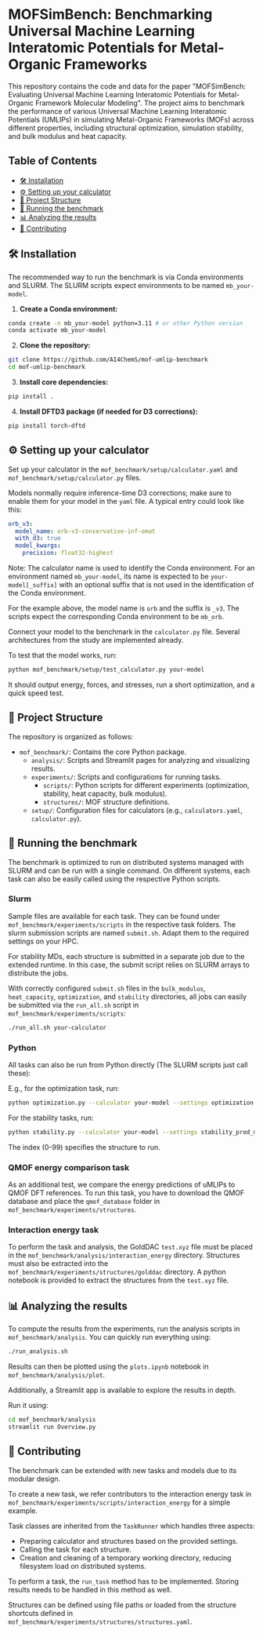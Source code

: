 # MOFSimBench: Benchmarking Universal Machine Learning Interatomic Potentials for Metal-Organic Frameworks

This repository contains the code and data for the paper "MOFSimBench: Evaluating Universal Machine Learning Interatomic Potentials for Metal-Organic Framework Molecular Modeling". The project aims to benchmark the performance of various Universal Machine Learning Interatomic Potentials (UMLIPs) in simulating Metal-Organic Frameworks (MOFs) across different properties, including structural optimization, simulation stability, and bulk modulus and heat capacity.


## Table of Contents

- [:hammer_and_wrench: Installation](#hammer_and_wrench-installation)
- [:gear: Setting up your calculator](#gear-setting-up-your-calculator)
- [:file_folder: Project Structure](#file_folder-project-structure)
- [:rocket: Running the benchmark](#rocket-running-the-benchmark)
- [:bar_chart: Analyzing the results](#bar_chart-analyzing-the-results)
- [:handshake: Contributing](#handshake-contributing)


## :hammer_and_wrench: Installation

The recommended way to run the benchmark is via Conda environments and SLURM. The SLURM scripts expect environments to be named `mb_your-model`.

1. **Create a Conda environment:**

```bash
conda create -n mb_your-model python=3.11 # or other Python version
conda activate mb_your-model
```

2. **Clone the repository:**

```bash
git clone https://github.com/AI4ChemS/mof-umlip-benchmark
cd mof-umlip-benchmark
```

3. **Install core dependencies:**

```bash
pip install .
```

4. **Install DFTD3 package (if needed for D3 corrections):**

```bash
pip install torch-dftd
```

## :gear: Setting up your calculator

Set up your calculator in the `mof_benchmark/setup/calculator.yaml` and `mof_benchmark/setup/calculator.py` files.

Models normally require inference-time D3 corrections; make sure to enable them for your model in the `yaml` file. A typical entry could look like this:

```yml
orb_v3:
  model_name: orb-v3-conservative-inf-omat
  with_d3: true
  model_kwargs:
    precision: float32-highest
```

Note: The calculator name is used to identify the Conda environment. For an environment named `mb_your-model`, its name is expected to be `your-model[_suffix]` with an optional suffix that is not used in the identification of the Conda environment.

For the example above, the model name is `orb` and the suffix is `_v3`. The scripts expect the corresponding Conda environment to be `mb_orb`.

Connect your model to the benchmark in the `calculator.py` file. Several architectures from the study are implemented already.

To test that the model works, run:
```bash
python mof_benchmark/setup/test_calculator.py your-model
```

It should output energy, forces, and stresses, run a short optimization, and a quick speed test.

## :file_folder: Project Structure


The repository is organized as follows:


- `mof_benchmark/`: Contains the core Python package.
	- `analysis/`: Scripts and Streamlit pages for analyzing and visualizing results.
	- `experiments/`: Scripts and configurations for running tasks.
		- `scripts/`: Python scripts for different experiments (optimization, stability, heat capacity, bulk modulus).
		- `structures/`: MOF structure definitions.
	- `setup/`: Configuration files for calculators (e.g., `calculators.yaml`, `calculator.py`).


## :rocket: Running the benchmark

The benchmark is optimized to run on distributed systems managed with SLURM and can be run with a single command. On different systems, each task can also be easily called using the respective Python scripts.


### Slurm

Sample files are available for each task. They can be found under `mof_benchmark/experiments/scripts` in the respective task folders. The slurm submission scripts are named `submit.sh`. Adapt them to the required settings on your HPC.

For stability MDs, each structure is submitted in a separate job due to the extended runtime. In this case, the submit script relies on SLURM arrays to distribute the jobs.

With correctly configured `submit.sh` files in the `bulk_modulus`, `heat_capacity`, `optimization`, and `stability` directories, all jobs can easily be submitted via the `run_all.sh` script in `mof_benchmark/experiments/scripts`:

```bash
./run_all.sh your-calculator
```


### Python

All tasks can also be run from Python directly (The SLURM scripts just call these):

E.g., for the optimization task, run:
```bash
python optimization.py --calculator your-model --settings optimization.yaml

```

For the stability tasks, run:
```bash
python stability.py --calculator your-model --settings stability_prod_mtk.yaml --index 0
```

The index (0-99) specifies the structure to run.


### QMOF energy comparison task

As an additional test, we compare the energy predictions of uMLIPs to QMOF DFT references. To run this task, you have to download the QMOF database and place the `qmof_database` folder in `mof_benchmark/experiments/structures`.

### Interaction energy task

To perform the task and analysis, the GoldDAC `test.xyz` file must be placed in the `mof_benchmark/analysis/interaction_energy` directory.
Structures must also be extracted into the `mof_benchmark/experiments/structures/golddac` directory. A python notebook is provided to extract the structures from the `test.xyz` file.


## :bar_chart: Analyzing the results

To compute the results from the experiments, run the analysis scripts in `mof_benchmark/analysis`. You can quickly run everything using:


```bash
./run_analysis.sh
```

Results can then be plotted using the `plots.ipynb` notebook in `mof_benchmark/analysis/plot`.

Additionally, a Streamlit app is available to explore the results in depth.

Run it using:

```bash
cd mof_benchmark/analysis
streamlit run Overview.py
```


## :handshake: Contributing

The benchmark can be extended with new tasks and models due to its modular design.

To create a new task, we refer contributors to the interaction energy task in `mof_benchmark/experiments/scripts/interaction_energy` for a simple example.

Task classes are inherited from the `TaskRunner` which handles three aspects:
- Preparing calculator and structures based on the provided settings.
- Calling the task for each structure.
- Creation and cleaning of a temporary working directory, reducing filesystem load on distributed systems.

To perform a task, the `run_task` method has to be implemented. Storing results needs to be handled in this method as well.

Structures can be defined using file paths or loaded from the structure shortcuts defined in `mof_benchmark/experiments/structures/structures.yaml`.